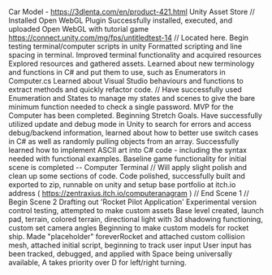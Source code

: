 Car Model - https://3dlenta.com/en/product-421.html
Unity Asset Store // Installed Open WebGL Plugin
Successfully installed, executed, and uploaded Open WebGL with tutorial game
https://connect.unity.com/mg/fps/untitledtest-14 // Located here.
Begin testing terminal/computer scripts in unity
Formatted scripting and line spacing in terminal.
Improved terminal functionality and acquired resources
Explored resources and gathered assets.
Learned about new terminology and functions in C# and put them to use, such as Enumerators in Computer.cs
Learned about Visual Studio behaviours and functions to extract methods and quickly refactor code.
// Have successfully used Enumeration and States to manage my states and scenes to give the bare minimum function needed to check a single password. MVP for the Computer has been completed. Beginning Stretch Goals.
Have successfully utilized update and debug mode in Unity to search for errors and access debug/backend information, learned about how to better use switch cases in C# as well as randomly pulling objects from an array.
Successfully learned how to implement ASCII art into C# code - including the syntax needed with functional examples.
Baseline game functionality for initial scene is completed -- Computer Terminal // Will apply slight polish and clean up some sections of code.
Code polished, successfully built and exported to zip, runnable on unity and setup base portfolio at itch.io address ( https://zentraxius.itch.io/computeranagram )
// End Scene 1 //
Begin Scene 2
Drafting out 'Rocket Pilot Application'
Experimental version control testing, attempted to make custom assets
Base level created, launch pad, terrain, colored terrain, directional light with 3d shadowing functioning, custom set camera angles
Beginning to make custom models for rocket ship.
Made "placeholder" foreverRocket and attached custom collision mesh, attached initial script, beginning to track user input
User input has been tracked, debugged, and applied with Space being universally available, A takes priority over D for left/right turning.